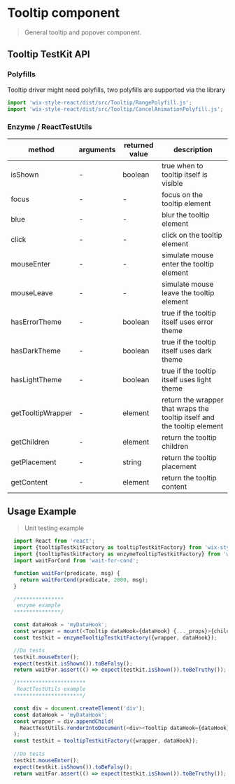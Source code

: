 # Tooltip component

> General tooltip and popover component.

## Tooltip TestKit API

### Polyfills

Tooltip driver might need polyfills, two polyfills are supported via the library
```javascript
import 'wix-style-react/dist/src/Tooltip/RangePolyfill.js';
import 'wix-style-react/dist/src/Tooltip/CancelAnimationPolyfill.js';
```

### Enzyme / ReactTestUtils
| method | arguments | returned value | description |
|--------|-----------|----------------|-------------|
| isShown | - | boolean | true when to tooltip itself is visible |
| focus | - | - | focus on the tooltip element |
| blue | - | - | blur the tooltip element |
| click | - | - | click on the tooltip element |
| mouseEnter | - | - | simulate mouse enter the tooltip element |
| mouseLeave | - | - | simulate mouse leave the tooltip element |
| hasErrorTheme | - | boolean | true if the tooltip itself uses error theme | 
| hasDarkTheme | - | boolean | true if the tooltip itself uses dark theme | 
| hasLightTheme | - | boolean | true if the tooltip itself uses light theme | 
| getTooltipWrapper | - | element | return the wrapper that wraps the tooltip itself and the tooltip element | 
| getChildren | - | element | return the tooltip children | 
| getPlacement | - | string | return the tooltip placement | 
| getContent | - | element | return the tooltip content | 

## Usage Example

> Unit testing example

```javascript
  import React from 'react';
  import {tooltipTestkitFactory as tooltipTestkitFactory} from 'wix-style-react/dist/testkit';
  import {tooltipTestkitFactory as enzymeTooltipTestkitFactory} from 'wix-style-react/dist/testkit/enzyme';
  import waitForCond from 'wait-for-cond';

  function waitFor(predicate, msg) {
    return waitForCond(predicate, 2000, msg);
  }

  /***************
   enzyme example
  ***************/

  const dataHook = 'myDataHook';
  const wrapper = mount(<Tooltip dataHook={dataHook} {..._props}>{children}</Tooltip>);
  const testkit = enzymeTooltipTestkitFactory({wrapper, dataHook});

  //Do tests
  testkit.mouseEnter();
  expect(testkit.isShown()).toBeFalsy();
  return waitFor.assert(() => expect(testkit.isShown()).toBeTruthy());

  /**********************
   ReactTestUtils example
  **********************/

  const div = document.createElement('div');
  const dataHook = 'myDataHook';
  const wrapper = div.appendChild(
    ReactTestUtils.renderIntoDocument(<div><Tooltip dataHook={dataHook} {..._props}>{children}</Tooltip></div>)
  );
  const testkit = tooltipTestkitFactory({wrapper, dataHook});
  
  //Do tests
  testkit.mouseEnter();
  expect(testkit.isShown()).toBeFalsy();
  return waitFor.assert(() => expect(testkit.isShown()).toBeTruthy());
```
